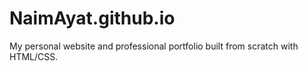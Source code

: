 # NaimAyat.github.io

My personal website and professional portfolio built from scratch with HTML/CSS.
